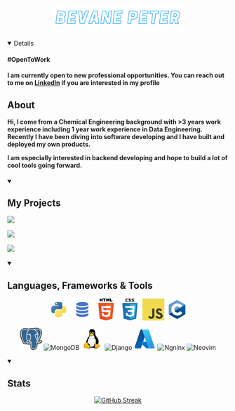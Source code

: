 <p align="center">
    <img width="300px" src="media/name.png" alt="Bevane Peter">
</p>


<details open>
    <h4>#OpenToWork<h4><p>I am currently open to new professional opportunities. You can reach out to me on <a href="https://www.linkedin.com/in/bevane/">LinkedIn</a> if you are interested in my profile</p>
<summary><h2>About</h2></summary>
    <p>
        Hi, I come from a Chemical Engineering background with >3 years work experience including 1 year work experience in Data Engineering.
        Recently I have been diving into software developing and I have built
        and deployed my own products.
    </p>
    <p>
        I am especially interested in backend developing and hope to build a lot of cool
        tools going forward.
    </p>
</details>

<details open>
<summary><h2>My Projects</h2></summary>
<p align="left">
<a href="https://github.com/bevane/food-diary"><img width="278" src="https://github-readme-stats.vercel.app/api/pin/?username=bevane&repo=food-diary&theme=prussian&hide_border=true"></a>
</p>
<p align="left">
<a href="https://github.com/bevane/repocheck"><img width="278" src="https://github-readme-stats.vercel.app/api/pin/?username=bevane&repo=repocheck&theme=prussian&hide_border=true"></a>
</p>
<p align="left">
<a href="https://github.com/bevane/ssg"><img width="278" src="https://github-readme-stats.vercel.app/api/pin/?username=bevane&repo=ssg&theme=prussian&hide_border=true"></a>
</p>
</details>

<details open>
<summary><h2>Languages, Frameworks & Tools</h2></summary>
<p align="center">
    <img alt="Python" title="Python" height="50px" src="https://raw.githubusercontent.com/github/explore/80688e429a7d4ef2fca1e82350fe8e3517d3494d/topics/python/python.png">
    <img alt="SQL" title="SQL" height="50px" src="https://raw.githubusercontent.com/github/explore/80688e429a7d4ef2fca1e82350fe8e3517d3494d/topics/sql/sql.png">
    <img alt="HTML" title="HTML" height="50px" src="https://raw.githubusercontent.com/github/explore/80688e429a7d4ef2fca1e82350fe8e3517d3494d/topics/html/html.png">
    <img alt="CSS" title="CSS" height="50px" src="https://raw.githubusercontent.com/github/explore/80688e429a7d4ef2fca1e82350fe8e3517d3494d/topics/css/css.png">
    <img alt="JavaScript" title="JavaScript" height="50px" src="https://raw.githubusercontent.com/github/explore/80688e429a7d4ef2fca1e82350fe8e3517d3494d/topics/javascript/javascript.png">
    <img alt="C" title="C" height="50px" src="https://raw.githubusercontent.com/github/explore/f3e22f0dca2be955676bc70d6214b95b13354ee8/topics/c/c.png">
</p>
<p align="center">
    <img alt="PostgreSQL" title="PostgreSQL" height="50px" src="https://raw.githubusercontent.com/github/explore/80688e429a7d4ef2fca1e82350fe8e3517d3494d/topics/postgresql/postgresql.png">
    <img alt="MongoDB" title="MongoDB" height="50px" src="https://github.com/mongodb.png">
    <img alt="Linux" title="Linux" height="50px" src="https://raw.githubusercontent.com/github/explore/80688e429a7d4ef2fca1e82350fe8e3517d3494d/topics/linux/linux.png">
    <img alt="Django" title="Django" height="50px" src="https://github.com/django.png">
    <img alt="Azure Repos" title="Azure Repos" height="50px" src="https://raw.githubusercontent.com/github/explore/eaef8552d8b082ffafe2bfc8a5023d47da904aac/topics/azure/azure.png">
    <img alt="Ngninx" title="Nginx" height="50px" src="https://github.com/nginx.png">
    <img alt="Neovim" title="Neovim" height="50px" src="https://github.com/neovim.png">
</p>
</details>

<details open>
<summary><h2>Stats</h2></summary>
<p align="center">
<a href="https://git.io/streak-stats"><img src="https://streak-stats.demolab.com?user=bevane&theme=prussian" alt="GitHub Streak" /></a>
</p>
</details>

